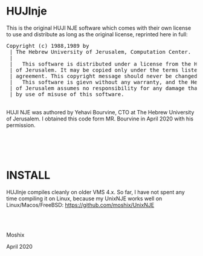 # HUJInje

This is the original HUJI NJE software which comes with their own license to use and distribute as long as the original license, reprinted here in full:
<br>
<pre>
Copyright (c) 1988,1989 by
 | The Hebrew University of Jerusalem, Computation Center.
 |
 |   This software is distributed under a license from the Hebrew University
 | of Jerusalem. It may be copied only under the terms listed in the license
 | agreement. This copyright message should never be changed or removed.
 |   This software is gievn without any warranty, and the Hebrew University
 | of Jerusalem assumes no responsibility for any damage that might be caused
 | by use of misuse of this software.
</pre>
<br>
HUJI NJE was authored by Yehavi Bourvine, CTO at The Hebrew University of Jerusalem. I obtained this code form MR. Bourvine in April 2020 with his permission. 

<br><br>
INSTALL
======

HUJInje compiles cleanly on older VMS 4.x. So far, I have not spent any time compiling it on Linux, because my UnixNJE works well on Linux/Macos/FreeBSD: https://github.com/moshix/UnixNJE

<br><br>

Moshix<br>

April 2020<br>

